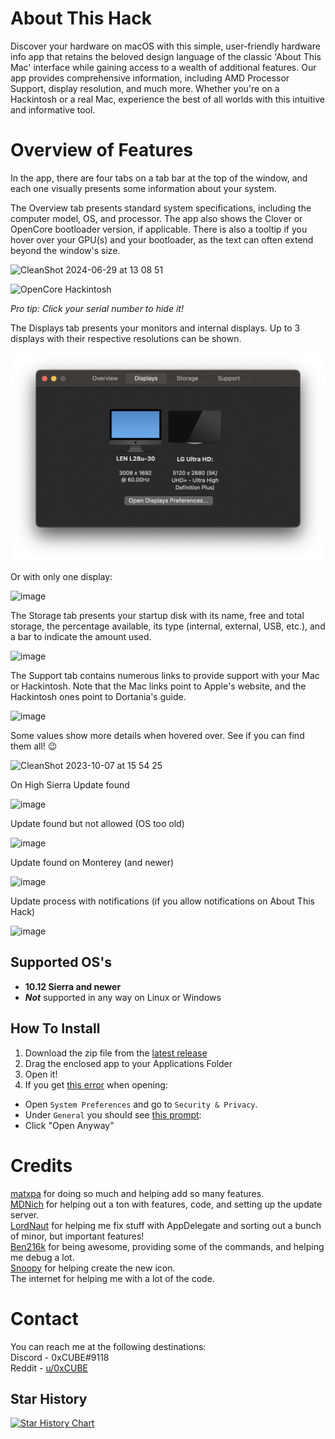 # About This Hack
Discover your hardware on macOS with this simple, user-friendly hardware info app that retains the beloved design language of the classic 'About This Mac' interface while gaining access to a wealth of additional features. Our app provides comprehensive information, including AMD Processor Support, display resolution, and much more. Whether you're on a Hackintosh or a real Mac, experience the best of all worlds with this intuitive and informative tool.<br>

# Overview of Features

In the app, there are four tabs on a tab bar at the top of the window, and each one visually presents some information about your system.

The Overview tab presents standard system specifications, including the computer model, OS, and processor. The app also shows the Clover or OpenCore bootloader version, if applicable. There is also a tooltip if you hover over your GPU(s) and your bootloader, as the text can often extend beyond the window's size.

![CleanShot 2024-06-29 at 13 08 51](https://github.com/0xCUB3/About-This-Hack/assets/94565160/fc6f228f-41f9-4699-9e78-155843d46532)


<img width="692" alt="OpenCore Hackintosh" text="OpenCore Hackintosh" src="https://github.com/0xCUB3/About-This-Hack/assets/94565160/18d29cff-1db1-4060-8e02-64307dafa20c">

*Pro tip: Click your serial number to hide it!*

The Displays tab presents your monitors and internal displays. Up to 3 displays with their respective resolutions can be shown.

<img width="692" alt="Display Screen" text="Display Screen" src="ImagesTMP/display-screen.png">

Or with only one display:

![image](https://github.com/0xCUB3/About-This-Hack/assets/94565160/7b8835cd-400b-4f48-81f8-aa3a4a536b23)

The Storage tab presents your startup disk with its name, free and total storage, the percentage available, its type (internal, external, USB, etc.), and a bar to indicate the amount used.

![image](https://github.com/0xCUB3/About-This-Hack/assets/94565160/f05ce8cb-550d-443e-9966-e991da23bf02)

The Support tab contains numerous links to provide support with your Mac or Hackintosh. Note that the Mac links point to Apple's website, and the Hackintosh ones point to Dortania's guide.

![image](https://github.com/0xCUB3/About-This-Hack/assets/94565160/46d26d13-319d-488e-ab5a-d6a0d01f09a4)

Some values show more details when hovered over. See if you can find them all! 😉

![CleanShot 2023-10-07 at 15 54 25](https://github.com/0xCUB3/About-This-Hack/assets/94565160/1b90c22b-a56b-4c58-9ef1-f27276db8850)

On High Sierra Update found

![image](https://github.com/matxpa/About-This-Hack/assets/70573409/837c4265-77b1-46bf-ad84-4589fa307f08)

Update found but not allowed (OS too old)

![image](https://github.com/matxpa/About-This-Hack/assets/70573409/d171a1fb-44f9-4ec1-b8bc-4c1c7dd5b844)

Update found on Monterey (and newer)

![image](https://github.com/matxpa/About-This-Hack/assets/70573409/ca7481a0-c0ae-4952-9c2a-7dc717bad927)

Update process with notifications (if you allow notifications on About This Hack)

![image](https://github.com/matxpa/About-This-Hack/assets/70573409/27e1b9a5-dd01-4832-a058-798a5c249ba4)


## Supported OS's
- **10.12 Sierra and newer**
- ***Not*** supported in any way on Linux or Windows

## How To Install
1) Download the zip file from the [latest release](https://github.com/0xCUB3/About-This-Hack/releases/latest)
2) Drag the enclosed app to your Applications Folder
3) Open it!
4) If you get [this error](https://user-images.githubusercontent.com/79278890/111886978-4af4cb80-89a8-11eb-90c8-522a89abb48e.png) when opening:
- Open `System Preferences` and go to `Security & Privacy`.
- Under `General` you should see [this prompt](https://user-images.githubusercontent.com/79278890/111887197-c6a34800-89a9-11eb-83e2-9fd3d61e2c15.png):
- Click "Open Anyway"

# Credits
[matxpa](https://github.com/matxpa) for doing so much and helping add so many features. <br>
[MDNich](https://github.com/MDNich) for helping out a ton with features, code, and setting up the update server. <br>
[LordNaut](https://github.com/Nautilus704) for helping me fix stuff with AppDelegate and sorting out a bunch of minor, but important features! <br>
[Ben216k](https://github.com/Ben216k) for being awesome, providing some of the commands, and helping me debug a lot. <br>
[Snoopy](https://macosicons.com/#/u/Squid4572) for helping create the new icon. <br>
The internet for helping me with a lot of the code.

# Contact
You can reach me at the following destinations: <br>
Discord - 0xCUBE#9118 <br>
Reddit - [u/0xCUBE](https://www.reddit.com/user/0xCUBE)

## Star History

[![Star History Chart](https://api.star-history.com/svg?repos=0xCUB3/About-This-Hack&type=Date)](https://star-history.com/#0xCUB3/About-This-Hack&Date)
